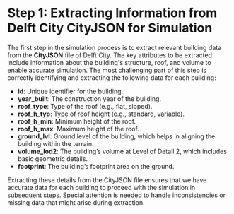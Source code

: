 # Step 1: Extracting Information from Delft City CityJSON for Simulation

The first step in the simulation process is to extract relevant building data from the **CityJSON** file of Delft City. The key attributes to be extracted include information about the building's structure, roof, and volume to enable accurate simulation. The most challenging part of this step is correctly identifying and extracting the following data for each building:

- **id**: Unique identifier for the building.
- **year_built**: The construction year of the building.
- **roof_type**: Type of the roof (e.g., flat, sloped).
- **roof_h_typ**: Type of roof height (e.g., standard, variable).
- **roof_h_min**: Minimum height of the roof.
- **roof_h_max**: Maximum height of the roof.
- **ground_lvl**: Ground level of the building, which helps in aligning the building within the terrain.
- **volume_lod2**: The building’s volume at Level of Detail 2, which includes basic geometric details.
- **footprint**: The building’s footprint area on the ground.

Extracting these details from the CityJSON file ensures that we have accurate data for each building to proceed with the simulation in subsequent steps. Special attention is needed to handle inconsistencies or missing data that might arise during extraction.
